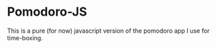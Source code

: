 Pomodoro-JS
===========

This is a pure (for now) javascript version of the pomodoro app I use for time-boxing.
